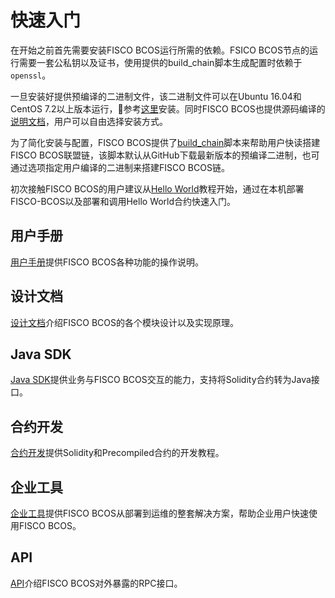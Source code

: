 # 快速入门

在开始之前首先需要安装FISCO BCOS运行所需的依赖。FSICO BCOS节点的运行需要一套公私钥以及证书，使用提供的build_chain脚本生成配置时依赖于`openssl`。

一旦安装好提供预编译的二进制文件，该二进制文件可以在Ubuntu 16.04和CentOS 7.2以上版本运行，参考[这里](manual/install.md#二进制安装)安装。同时FISCO BCOS也提供源码编译的[说明文档](manual/install.md#源码编译)，用户可以自由选择安装方式。

为了简化安装与配置，FISCO BCOS提供了[build_chain][build_chain]脚本来帮助用户快读搭建FISCO BCOS联盟链，该脚本默认从GitHub下载最新版本的预编译二进制，也可通过选项指定用户编译的二进制来搭建FISCO BCOS链。

初次接触FISCO BCOS的用户建议从[Hello World](manual/hello_world.md)教程开始，通过在本机部署FISCO-BCOS以及部署和调用Hello World合约快速入门。

## 用户手册

[用户手册](manual/index.html)提供FISCO BCOS各种功能的操作说明。

## 设计文档

[设计文档](design/index.html)介绍FISCO BCOS的各个模块设计以及实现原理。

## Java SDK

[Java SDK](api/sdk.md)提供业务与FISCO BCOS交互的能力，支持将Solidity合约转为Java接口。

## 合约开发

[合约开发](developer/index.html)提供Solidity和Precompiled合约的开发教程。

## 企业工具

[企业工具](enterprise/index.html)提供FISCO BCOS从部署到运维的整套解决方案，帮助企业用户快速使用FISCO BCOS。

## API

[API](api.md)介绍FISCO BCOS对外暴露的RPC接口。

[build_chain]:https://github.com/FISCO-BCOS/FISCO-BCOS/blob/master/tools/build_chain.sh
